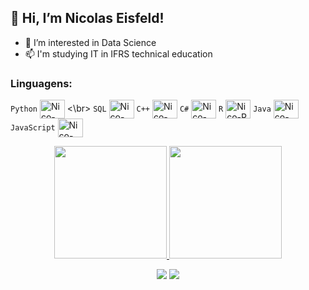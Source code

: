 ## 👋 Hi, I’m Nicolas Eisfeld!
- 👀 I’m interested in Data Science
- 📫 I'm studying IT in IFRS technical education

### Linguagens:
```Python``` <img align="center" alt="Nico-Python" height="30" width="40" src="https://raw.githubusercontent.com/devicons/devicon/master/icons/python/python-original.svg">
<\br>
```SQL``` <img align="center" alt="Nico-SQL" height="30" width="40" src="https://cdn.jsdelivr.net/gh/devicons/devicon/icons/mysql/mysql-original.svg" />
```C++``` <img align="center" alt="Nico-C++" height="30" width="40" src="https://cdn.jsdelivr.net/gh/devicons/devicon/icons/cplusplus/cplusplus-original.svg" />
```C#``` <img align="center" alt="Nico-C#" height="30" width="40" src="https://cdn.jsdelivr.net/gh/devicons/devicon/icons/csharp/csharp-original.svg" />
```R``` <img align="center" alt="Nico-R" height="30" width="40" src="https://cdn.jsdelivr.net/gh/devicons/devicon/icons/r/r-original.svg" />
```Java``` <img align="center" alt="Nico-Java" height="30" width="40" src="https://cdn.jsdelivr.net/gh/devicons/devicon/icons/java/java-original.svg" />
```JavaScript``` <img align="center" alt="Nico-Javascript" height="30" width="40" src="https://cdn.jsdelivr.net/gh/devicons/devicon/icons/javascript/javascript-original.svg" />

 
 
<div align="center">
  <a href="https://www.instagram.com/nico_eisfeld">
  <img height="180em" src="https://github-readme-stats.vercel.app/api?username=NicolasEisfeld&show_icons=true&theme=dark&include_all_commits=true&count_private=true"/>
  <img height="180em" src="https://github-readme-stats.vercel.app/api/top-langs/?username=NicolasEisfeld&layout=compact&langs_count=7&theme=dark"/>
    
<a href="https://instagram.com/nico_eisfeld" target="_blank"><img src="https://img.shields.io/badge/-Instagram-%23E4405F?style=for-the-badge&logo=instagram&logoColor=black" target="_blank"></a>
<a href="https://www.linkedin.com/in/nicolas-eisfeld-08796a191/" target="_blank"><img src="https://img.shields.io/badge/LinkedIn-0077B5?style=for-the-badge&logo=linkedin&logoColor=white" target="_blank"></a>

 



